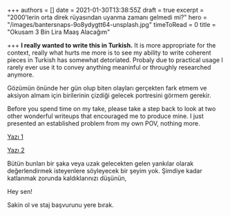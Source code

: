 +++
authors = []
date = 2021-01-30T13:38:55Z
draft = true
excerpt = "2000'lerin orta direk rüyasından uyanma zamanı gelmedi mi?"
hero = "/images/bantersnaps-9o8ydygtt64-unsplash.jpg"
timeToRead = 0
title = "Okusam 3 Bin Lira Maaş Alacağım"

+++
**I really wanted to write this in Turkish.** It is more appropriate for the context, really what hurts me more is to see my ability to write coherent pieces in Turkish has somewhat detoriated. Probaly due to practical usage I rarely ever use it to convey anything meaninful or throughly researched anymore.

Gözümün önünde her gün olup biten olayları gerçekten fark etmem ve aksiyon almam için birilerinin çizdiği gelecek portresini görmem gerekir.

Before you spend time on my take, please take a step back to look at two other wonderful writeups that encouraged me to produce mine. I just presented an established problem from my own POV, nothing more.

[Yazı 1](https://twitter.com/mrozansonmez/status/1354068332991885315)

[Yazı 2](https://www.paraanaliz.com/2020/ekonomi/kerim-rota-yazdi-baris-ve-sinemin-orta-direk-olma-hayali-50957/)

Bütün bunları bir şaka veya uzak gelecekten gelen yankılar olarak değerlendirmek isteyenlere söyleyecek bir şeyim yok. Şimdiye kadar katlanmak zorunda kaldıklarınızı düşünün,

Hey sen!

Sakin ol ve staj başvurunu yere bırak.